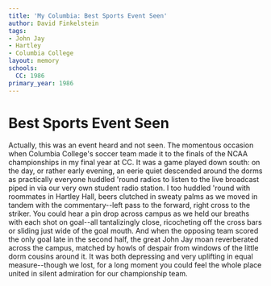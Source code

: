 ```yaml
---
title: 'My Columbia: Best Sports Event Seen'
author: David Finkelstein
tags:
- John Jay
- Hartley
- Columbia College
layout: memory
schools:
  CC: 1986
primary_year: 1986
---
```

# Best Sports Event Seen

Actually, this was an event heard and not seen. The momentous occasion when Columbia College's soccer team made it to the finals of the NCAA championships in my final year at CC. It was a game played down south: on the day, or rather early evening, an eerie quiet descended around the dorms as practically everyone huddled 'round radios to listen to the live broadcast piped in via our very own student radio station. I too huddled 'round with roommates in Hartley Hall, beers clutched in sweaty palms as we moved in tandem with the commentary--left pass to the forward, right cross to the striker. You could hear a pin drop across campus as we held our breaths with each shot on goal--all tantalizingly close, ricocheting off the cross bars or sliding just wide of the goal mouth. And when the opposing team scored the only goal late in the second half, the great John Jay moan reverberated across the campus, matched by howls of despair from windows of the little dorm cousins around it. It was both depressing and very uplifting in equal measure--though we lost, for a long moment you could feel the whole place united in silent admiration for our championship team.
